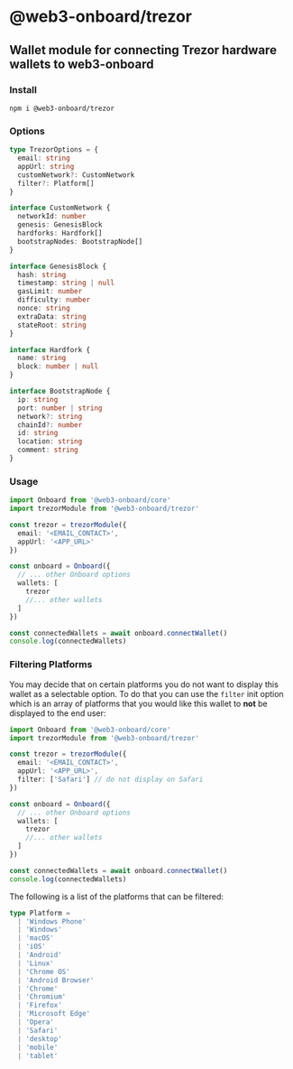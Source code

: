 # @web3-onboard/trezor

## Wallet module for connecting Trezor hardware wallets to web3-onboard

### Install

`npm i @web3-onboard/trezor`

### Options

```typescript
type TrezorOptions = {
  email: string
  appUrl: string
  customNetwork?: CustomNetwork
  filter?: Platform[]
}

interface CustomNetwork {
  networkId: number
  genesis: GenesisBlock
  hardforks: Hardfork[]
  bootstrapNodes: BootstrapNode[]
}

interface GenesisBlock {
  hash: string
  timestamp: string | null
  gasLimit: number
  difficulty: number
  nonce: string
  extraData: string
  stateRoot: string
}

interface Hardfork {
  name: string
  block: number | null
}

interface BootstrapNode {
  ip: string
  port: number | string
  network?: string
  chainId?: number
  id: string
  location: string
  comment: string
}
```

### Usage

```typescript
import Onboard from '@web3-onboard/core'
import trezorModule from '@web3-onboard/trezor'

const trezor = trezorModule({
  email: '<EMAIL_CONTACT>',
  appUrl: '<APP_URL>'
})

const onboard = Onboard({
  // ... other Onboard options
  wallets: [
    trezor
    //... other wallets
  ]
})

const connectedWallets = await onboard.connectWallet()
console.log(connectedWallets)
```

### Filtering Platforms

You may decide that on certain platforms you do not want to display this wallet as a selectable option. To do that you can use the `filter` init option which is an array of platforms that you would like this wallet to **not** be displayed to the end user:

```typescript
import Onboard from '@web3-onboard/core'
import trezorModule from '@web3-onboard/trezor'

const trezor = trezorModule({
  email: '<EMAIL_CONTACT>',
  appUrl: '<APP_URL>',
  filter: ['Safari'] // do not display on Safari
})

const onboard = Onboard({
  // ... other Onboard options
  wallets: [
    trezor
    //... other wallets
  ]
})

const connectedWallets = await onboard.connectWallet()
console.log(connectedWallets)
```

The following is a list of the platforms that can be filtered:

```typescript
type Platform =
  | 'Windows Phone'
  | 'Windows'
  | 'macOS'
  | 'iOS'
  | 'Android'
  | 'Linux'
  | 'Chrome OS'
  | 'Android Browser'
  | 'Chrome'
  | 'Chromium'
  | 'Firefox'
  | 'Microsoft Edge'
  | 'Opera'
  | 'Safari'
  | 'desktop'
  | 'mobile'
  | 'tablet'
```
